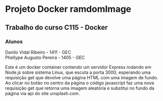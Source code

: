 # Projeto Docker ramdomImage
## Trabalho do curso C115 - Docker
### Alunos
Danilo Vidal Ribeiro - 1411 - GEC</br>
Phellype Augusto Pereira - 1405 - GEC

Este é um docker container contendo um servidor Express rodando em Node.js sobre sistema Linux, que escuta a porta 3000, esperando uma requisição get que devolve uma página HTML com uma imagem de fundo. Ao clicar no botão no centro da página o código javascript faz uma nova requisição get que retorna uma imagem aleatória e substitui no fundo da página via api do site unsplash.com.
